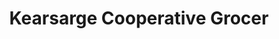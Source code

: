 ---
title: "Kearsarge Cooperative Grocer"
url: /new-london/kearsarge-cooperative-grocer/
shop: supermarket
---